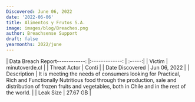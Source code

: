 ```yaml
---
Discovered: June 06, 2022
date: '2022-06-06'
title: Alimentos y Frutos S.A.
image: images/blog/Breaches.png
author: Breachsense Support
draft: false
yearmonths: 2022/june
---
```


| Data Breach Report------------:   |:-------------:    | :-----:|
| Victim    | minutoverde.cl      | 
| Threat Actor    | Conti      | 
| Date Discovered    | Jun 06, 2022      | 
| Description    | It is meeting the needs of consumers looking for Practical, Rich and Functionally Nutritious food through the production, sale and distribution of frozen fruits and vegetables, both in Chile and in the rest of the world.      | 
| Leak Size    | 27.67 GB      | 

